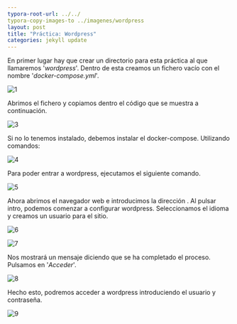 ```yaml
---
typora-root-url: ../../
typora-copy-images-to ../imagenes/wordpress
layout: post
title: "Práctica: Wordpress"
categories: jekyll update
---
```

En primer lugar hay que crear un directorio para esta práctica al que llamaremos '*wordpress*'. Dentro de esta creamos un fichero vacío con el nombre '*docker-compose.yml*'.

![1](/myblog/imagenes/wordpress/1.png)

Abrimos el fichero y copiamos dentro el código que se muestra a continuación.

![3](/myblog/imagenes/wordpress/3.png)

Si no lo tenemos instalado, debemos instalar el docker-compose. Utilizando comandos:

![4](/myblog/imagenes/wordpress/4.png)

Para poder entrar a wordpress, ejecutamos el siguiente comando.

![5](/myblog/imagenes/wordpress/5.png)

Ahora abrimos el navegador web e introducimos la dirección . Al pulsar intro, podemos comenzar a configurar wordpress. Seleccionamos el idioma y creamos un usuario para el sitio.

![6](/myblog/imagenes/wordpress/6.png)

![7](/myblog/imagenes/wordpress/7.png)

Nos mostrará un mensaje diciendo que se ha completado el proceso. Pulsamos en '*Acceder*'.

![8](/myblog/imagenes/wordpress/8.png)

Hecho esto, podremos acceder a wordpress introduciendo el usuario y contraseña.

![9](/myblog/imagenes/wordpress/9.png)